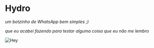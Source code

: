# Hydro
*um botzinho de WhatsApp bem simples ;)*

_que eu acabei fazendo para testar alguma coisa que eu não me lembro_

![Hey](https://i.imgur.com/yarii.gif)
